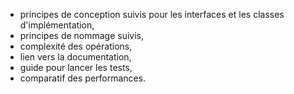 
* principes de conception suivis pour les interfaces et les classes d'implémentation,
*  principes de nommage suivis,
* complexité des opérations,
* lien vers la documentation,
* guide pour lancer les tests,
* comparatif des performances.
